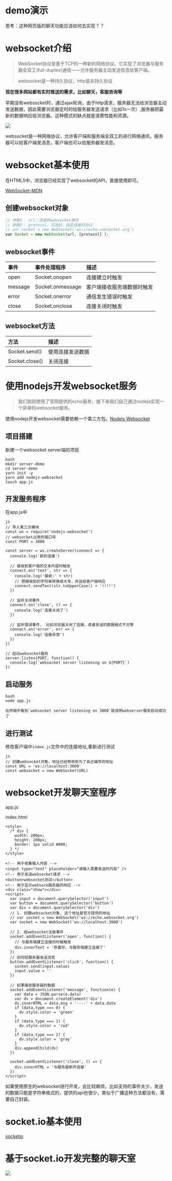 # demo演示

思考：这种网页版的聊天功能应该如何去实现？？

# websocket介绍

> WebSocket协议是基于TCP的一种新的网络协议。它实现了浏览器与服务器全双工(full-duplex)通信——允许服务器主动发送信息给客户端。
>
> websocket是一种持久协议，http是非持久协议

**现在很多网站都有实时推送的需求，比如聊天，客服咨询等**

早期没有websocket时，通过ajax轮询，由于http请求，服务器无法给浏览器主动发送数据，因此需要浏览器定时的给服务器发送请求（比如1s一次）,服务器把最新的数据响应给浏览器。这种模式的缺点就是浪费性能和资源。

![](imgs/websocket.png)





websocket是一种网络协议，允许客户端和服务端全双工的进行网络通讯，服务器可以给客户端发消息，客户端也可以给服务器发消息。

# websocket基本使用

在HTML5中，浏览器已经实现了websocket的API，直接使用即可。

[WebSocket-MDN](https://developer.mozilla.org/zh-CN/docs/Web/API/WebSocket)

## 创建websocket对象
```js
// 参数1： url：连接的websocket属性
// 参数2： protocol，可选的，指定连接的协议
// var socket = new WebSocket('ws://echo.websocket.org')
var Socket = new WebSocket(url, [protocol] );
```

## websocket事件

| 事件    | 事件处理程序     | 描述                       |
| :------ | :--------------- | :------------------------- |
| open    | Socket.onopen    | 连接建立时触发             |
| message | Socket.onmessage | 客户端接收服务端数据时触发 |
| error   | Socket.onerror   | 通信发生错误时触发         |
| close   | Socket.onclose   | 连接关闭时触发             |

## websocket方法

| 方法           | 描述             |
| :------------- | :--------------- |
| Socket.send()  | 使用连接发送数据 |
| Socket.close() | 关闭连接         |

# 使用nodejs开发websocket服务
> 我们刚刚使用了官网提供的echo服务，接下来我们自己通过nodejs实现一个简单的websocket服务。

使用nodejs开发websocket需要依赖一个第三方包。[Nodejs Websocket](https://github.com/sitegui/nodejs-websocket#readme)

## 项目搭建
新建一个websocket server端的项目

	bash
	mkdir server-demo
	cd server-demo
	yarn init -y
	yarn add nodejs-websocket
	touch app.js


## 开发服务程序
在app.js中


	js
	// 导入第三方模块
	const ws = require('nodejs-websocket')
	// websocket占用的端口号
	const PORT = 3000
	
	const server = ws.createServer(connect => {
	  console.log('新的连接')
	
	  // 接收到客户端的文本内容时触发
	  connect.on('text', str => {
	    console.log('接收:' + str)
	    // 把接收到的字符串转换成大写，并且给客户端响应
	    connect.sendText(str.toUpperCase() + '!!!!')
	  })
	
	  // 监听关闭事件
	  connect.on('close', () => {
	    console.log('连接关闭了')
	  })
	
	  // 监听错误事件， 比如浏览器关闭了连接，或者发送的数据格式不对等
	  connect.on('error', err => {
	    console.log('连接异常')
	  })
	})
	
	// 启动websocket服务
	server.listen(PORT, function() {
	  console.log(`websocket server listening on ${PORT}`)
	})


## 启动服务
	bash
	node app.js
	
	在终端中看到`websocket server listening on 3000`就说明webserver服务启动成功了

## 进行测试

修改客户端中`index.js`文件中的连接地址,重新进行测试

	js
	// 创建websocket对象，地址已经修改称为了自己编写的地址
	const URL = 'ws://localhost:3000'
	const websocket = new WebSocket(URL)




# websocket开发聊天室程序

app.js

index.html


    <style>
      /* div {
        width: 200px;
        height: 200px;
        border: 1px solid #000;
      } */
    </style>

    <!-- 用于收集输入内容 -->
    <input type="text" placeholder="请输入需要发送的内容" />
    <!-- 用于发送websocket请求 -->
    <button>websocket测试</button>
    <!-- 用于显示websock服务器的响应 -->
    <div class="show"></div>
    <script>
      var input = document.querySelector('input')
      var button = document.querySelector('button')
      var div = document.querySelector('div')
      // 1. 创建websocket对象, 这个地址是官方提供的地址
      // var socket = new WebSocket('ws://echo.websocket.org')
      var socket = new WebSocket('ws://localhost:3000')

      // 2. 给websocket注册事件
      socket.addEventListener('open', function() {
        // 与服务端建立连接的时候触发
        div.innerText = '恭喜你，与服务端建立连接了'
      })
      // 如何给服务器发送消息
      button.addEventListener('click', function() {
        socket.send(input.value)
        input.value = ''
      })

      // 如果接收服务器的数据
      socket.addEventListener('message', function(e) {
        var data = JSON.parse(e.data)
        var dv = document.createElement('div')
        dv.innerHTML = data.msg + '----' + data.date
        if (data.type === 0) {
          dv.style.color = 'green'
        }
        if (data.type === 1) {
          dv.style.color = 'red'
        }
        if (data.type === 2) {
          dv.style.color = 'gray'
        }
        div.appendChild(dv)
      })

      socket.addEventListener('close', () => {
        div.innerHTML = '与服务器断开连接'
      })
    </script>






如果使用原生的websocket进行开发，会比较麻烦，比如支持的事件太少，发送的数据只能是字符串格式的，提供的api也很少，类似于广播这种方法都没有，需要自己封装。

# socket.io基本使用

[socketio](https://socket.io/docs/)




# 基于socket.io开发完整的聊天室

![](imgs/2018-12-23_215912.png)
